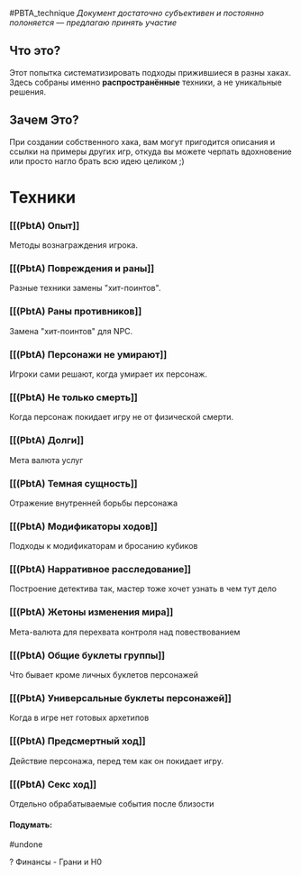#PBTA_technique 
*Документ достаточно субъективен и постоянно полоняется — предлагаю принять участие*
## Что это? 
Этот попытка систематизировать подходы прижившиеся в разны хаках.
Здесь собраны именно **распространённые** техники, а не уникальные решения.
## Зачем Это?
При создании собственного хака, вам могут пригодится описания и ссылки на примеры других игр, откуда вы можете черпать вдохновение или просто нагло брать всю идею целиком ;)

# Техники

### [[(PbtA) Опыт]] 
Методы вознаграждения игрока. 

### [[(PbtA) Повреждения и раны]] 
Разные техники замены "хит-поинтов".

### [[(PbtA) Раны противников]]
Замена "хит-поинтов" для NPC.

### [[(PbtA) Персонажи не умирают]]
Игроки сами решают, когда умирает их персонаж.

### [[(PbtA) Не только смерть]]
Когда персонаж покидает игру не от физической смерти.

### [[(PbtA) Долги]]
Мета валюта услуг 

### [[(PbtA) Темная сущность]]
Отражение внутренней борьбы персонажа

### [[(PbtA) Модификаторы ходов]]
Подходы к модификаторам и бросанию кубиков

### [[(PbtA) Нарративное расследование]]
Построение детектива так, мастер тоже хочет узнать в чем тут дело

### [[(PbtA) Жетоны изменения мира]]
Мета-валюта для перехвата контроля над повествованием

### [[(PbtA) Общие буклеты группы]]
Что бывает кроме личных буклетов персонажей

### [[(PbtA) Универсальные буклеты персонажей]]
Когда в игре нет готовых архетипов

### [[(PbtA) Предсмертный ход]]
Действие персонажа, перед тем как он покидает игру.

### [[(PbtA) Секс ход]]
Отдельно обрабатываемые события после близости  

#### Подумать: 
#undone 

? Финансы - Грани и H0